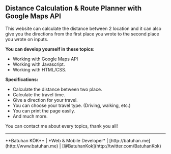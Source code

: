 ## Distance Calculation & Route Planner with Google Maps API
This website can calculate the distance between 2 location and it can also give you the directions from the first place you wrote to the second place you wrote on inputs.

**You can develop yourself in these topics:**
- Working with Google Maps API
- Working with Javascript.
- Working with HTML/CSS.

**Specifications:**
- Calculate the distance between two place.
- Calculate the travel time.
- Give a direction for your travel.
- You can choose your travel type. (Driving, walking, etc.)
- You can print the page easily.
- And much more.

You can contact me about every topics, thank you all!

<hr />
**Batuhan KÖK**
| *Web & Mobile Developer*
| [http://batuhan.me](http://www.batuhan.me)
| [@BatuhanKok](http://twitter.com/BatuhanKok)
